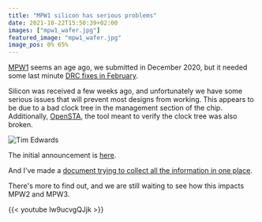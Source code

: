 ```yaml
---
title: "MPW1 silicon has serious problems"
date: 2021-10-22T15:50:39+02:00
images: ["mpw1_wafer.jpg"]
featured_image: "mpw1_wafer.jpg"
image_pos: 0% 65%
---
```


[MPW1](/post/asic_submitted) seems an age ago, we submitted in December 2020, but it needed some last minute [DRC fixes in February](/post/last_minute_drc/).

Silicon was received a few weeks ago, and unfortunately we have some serious issues that will prevent most designs from working. This appears to be due to a bad clock tree
in the management section of the chip. Additionally, [OpenSTA](/terminology/sta), the tool meant to verify the clock tree was also broken.

![Tim Edwards](/tim_edwards_mpw1_fail.png)

The initial announcement is [here](https://groups.google.com/g/skywater-pdk-announce/c/KSRDcyEQEpk).

And I've made a [document trying to collect all the information in one place](https://docs.google.com/document/d/1jRND0EhAWSfLAXHQb2hxlaNhvfcr4skDACXcx0rzDc0/edit).

There's more to find out, and we are still waiting to see how this impacts MPW2 and MPW3.

{{< youtube lw9ucvgQJjk >}}
